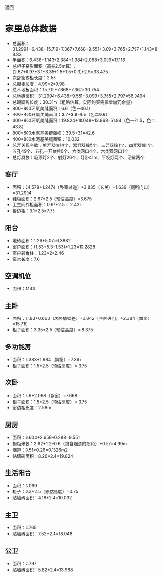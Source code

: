 [返回](../zx.md)

# 家里总体数据

* 总面积：31.2994+6.438+15.719+7.367+7.668+9.551+3.09+3.765+2.797+1.143=88.83
* 半面积：6.438+1.143+2.384+1.984+2.068+3.099=17.116
* 总柜子投影面积（高按2.5m算）：(2.67+0.97+3.1+3.35+1.5+1.5+0.3)*2.5=33.475
* 次卧窗边柜长度：2.58
* 总橱柜长度：4.99*2=9.98
* 总木地板面积：15.719+7.668+7.367=30.754
* 总地砖面积：31.2994+6.438+9.551+3.099+3.765+2.797=56.9494
* 总踢脚线长度：30.31m（粗略估算，实际购买需要增加冗余量）
* 800*800环氧美缝面积：6.6（色一46.1）
* 400*400环氧美缝面积：2.7+3.8=6.5（色二9.6）
* 400*800环氧美缝面积：19.824+18.048+13.968=51.84（色一21.5，色二43.8）
* 800*800水泥基美缝面积：39.5+3.1=42.6
* 400*800水泥基美缝面积：10.032
* 总开关插座数：单开双控14个、双开双控5个、三开双控1个、四开双控1个、五孔49个、五孔一开单控6个、六类网口4个、六类双网口1个
* 总灯具数：吸顶灯2个、射灯26个、灯带41m、平板灯两个、浴霸两个

## 客厅

* 面积：24.578+1.2474（卧室过道）+3.835（玄关）+1.639（厕所门口）=31.2994
* 鞋柜面积：2.67*2.5（预估高度）=6.675
* 卫生间外柜面积：0.97*2.5 = 2.425
* 餐边柜：3.1*2.5=7.75

## 阳台

* 地砖面积：1.26*5.07=6.3882
* 窗户面积：(1.53+5.3+1.53)*1.23=10.2828
* 窗户转角柱：1.23*2=2.46
* 窗帘长度：7.6

## 空调机位

* 面积：1.143

## 主卧

* 面积：11.83+0.663（次卧墙壁差）+0.842（主卧进门）+2.384（飘窗）=15.719
* 柜子面积：3.35*2.5（预估高度）= 8.375

## 多功能房

* 面积：5.383+1.984（飘窗）=7.367
* 柜子面积：1.5*2.5（预估高度）= 3.75

## 次卧

* 面积：5.6+2.068（飘窗）=7.668
* 柜子面积：1.5*2.5（预估高度）= 3.75
* 窗边柜长度：2.58m

## 厨房

* 面积：6.604+2.659+0.288=9.551
* 橱柜米数：2.62+1.2+0.6（包含烟道的拐角）+0.57=4.99m 
* 烟道：0.51*0.26=0.1326m2
* 贴墙砖面积：8.26*2.4=19.824

## 生活阳台

* 面积：3.099
* 柜子：0.3*2.5（预估高度）=0.75
* 贴墙砖面积：4.18*2.4=10.032

## 主卫

* 面积：3.765
* 贴墙砖面积：7.52*2.4=18.048

## 公卫

* 面积：2.797
* 贴墙砖面积：5.82*2.4=13.968
